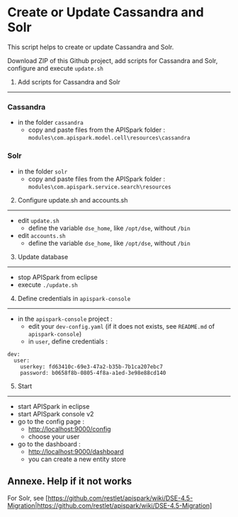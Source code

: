 Create or Update Cassandra and Solr
=========================

This script helps to create or update Cassandra and Solr.

Download ZIP of this Github project, add scripts for Cassandra and Solr, configure and execute ```update.sh```

1. Add scripts for Cassandra and Solr
-------

### Cassandra
* in the folder ```cassandra```
  * copy and paste files from the APISpark folder : ```modules\com.apispark.model.cell\resources\cassandra```

### Solr
* in the folder ```solr```
  * copy and paste files from the APISpark folder : ```modules\com.apispark.service.search\resources```

2. Configure update.sh and accounts.sh
-------------

* edit ```update.sh```
  * define the variable ```dse_home```, like ```/opt/dse```, without ```/bin```
* edit ```accounts.sh```
  * define the variable ```dse_home```, like ```/opt/dse```, without ```/bin```

3. Update database
---
* stop APISpark from eclipse
* execute ```./update.sh```

4. Define credentials in ```apispark-console```
---
* in the ```apispark-console``` project :
  * edit your ```dev-config.yaml``` (if it does not exists, see ```README.md``` of ```apispark-console```)
  * in ```user```, define credentials :

```
dev:
  user:
    userkey: fd63410c-69e3-47a2-b35b-7b1ca207ebc7
    password: b0658f8b-0805-4f8a-a1ed-3e98e88cd140
```

5. Start
---
* start APISpark in eclipse
* start APISpark console v2
* go to the config page : 
  * [http://localhost:9000/config](http://localhost:9000/config)
  * choose your user
* go to the dashboard : 
  * [http://localhost:9000/dashboard](http://localhost:9000/dashboard)
  * you can create a new entity store

Annexe. Help if it not works
----

For Solr, see [https://github.com/restlet/apispark/wiki/DSE-4.5-Migration|https://github.com/restlet/apispark/wiki/DSE-4.5-Migration]
